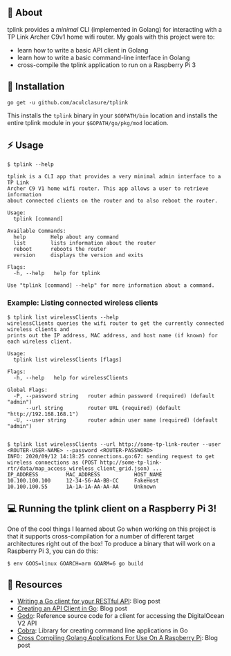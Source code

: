 ##  :beginner: About
tplink provides a *minimal* CLI (implemented in Golang) for interacting with a
TP Link Archer C9v1 home wifi router. My goals with this project were to:
- learn how to write a basic API client in Golang
- learn how to write a basic command-line interface in Golang
- cross-compile the tplink application to run on a Raspberry Pi 3

##  :electric_plug: Installation
```
go get -u github.com/aculclasure/tplink
```
This installs the `tplink` binary in your `$GOPATH/bin` location and installs
the entire tplink module in your `$GOPATH/go/pkg/mod` location.

##  :zap: Usage
```
$ tplink --help

tplink is a CLI app that provides a very minimal admin interface to a TP Link
Archer C9 V1 home wifi router. This app allows a user to retrieve information
about connected clients on the router and to also reboot the router.

Usage:
  tplink [command]

Available Commands:
  help        Help about any command
  list        lists information about the router
  reboot      reboots the router
  version     displays the version and exits

Flags:
  -h, --help   help for tplink

Use "tplink [command] --help" for more information about a command.
```

### Example: Listing connected wireless clients
```
$ tplink list wirelessClients --help
wirelessClients queries the wifi router to get the currently connected wireless clients and
prints out the IP address, MAC address, and host name (if known) for each wireless client.

Usage:
  tplink list wirelessClients [flags]

Flags:
  -h, --help   help for wirelessClients

Global Flags:
  -P, --password string   router admin password (required) (default "admin")
      --url string        router URL (required) (default "http://192.168.168.1")
  -U, --user string       router admin user name (required) (default "admin")


$ tplink list wirelessClients --url http://some-tp-link-router --user <ROUTER-USER-NAME> --password <ROUTER-PASSWORD>
INFO: 2020/09/12 14:18:25 connections.go:67: sending request to get wireless connections as (POST http://some-tp-link-rtr/data/map_access_wireless_client_grid.json) ...
IP_ADDRESS         MAC_ADDRESS           HOST_NAME      
10.100.100.100     12-34-56-AA-BB-CC     FakeHost
10.100.100.55      1A-1A-1A-AA-AA-AA     Unknown         
```

##  :computer: Running the tplink client on a Raspberry Pi 3!
One of the cool things I learned about Go when working on this project is that it
supports cross-compilation for a number of different target architectures right out
of the box! To produce a binary that will work on a Raspberry Pi 3, you can do this:
```shell script
$ env GOOS=linux GOARCH=arm GOARM=6 go build
```

##  :page_facing_up: Resources
- [Writing a Go client for your RESTful API](https://medium.com/@marcus.olsson/writing-a-go-client-for-your-restful-api-c193a2f4998c): Blog post
- [Creating an API Client in Go](https://www.scaledrone.com/blog/creating-an-api-client-in-go/): Blog post
- [Godo](https://github.com/digitalocean/godo): Reference source code for a client for 
  accessing the DigitalOcean V2 API
- [Cobra](https://github.com/spf13/cobra): Library for creating command line applications in Go
- [Cross Compiling Golang Applications For Use On A Raspberry Pi](https://www.thepolyglotdeveloper.com/2017/04/cross-compiling-golang-applications-raspberry-pi/): Blog post
